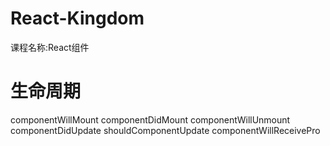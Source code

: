 # React-Kingdom
课程名称:React组件
# 生命周期
componentWillMount
componentDidMount
componentWillUnmount
componentDidUpdate
shouldComponentUpdate
componentWillReceivePro
